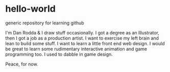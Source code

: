 # hello-world
generic repository for learning github

I'm Dan Rodda & I draw stuff occasionally.
I got a degree as an Illustrator, then I got a job as a production artist.
I want to exercise my left brain and lean to build some stuff. I want to learn a little front end web design.
I would be great to learn some rudimentary interactive animation and game programming too. I used to dabble in game design.

Peace, for now.
